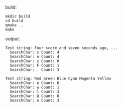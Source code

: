build:
 
    mkdir build
    cd build
    qmake ..
    make
    
output:

    Test string: Four score and seven seconds ago, ...
      SearchChar: s Count: 4
      SearchChar: o Count: 4
      SearchChar: z Count: 0
      SearchChar: F Count: 1
      SearchChar: . Count: 3
    
    Test string: Red Green Blue Cyan Magenta Yellow
      SearchChar: e Count: 6
      SearchChar: w Count: 1
      SearchChar: l Count: 3
      SearchChar: Q Count: 0
      SearchChar: n Count: 3
